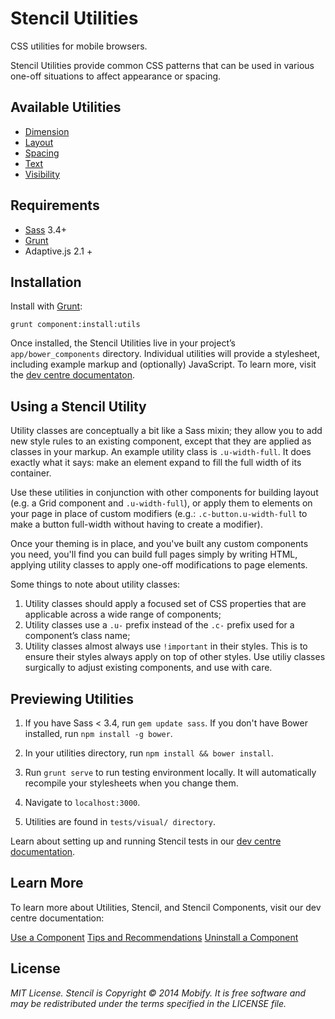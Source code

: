 # Stencil Utilities

CSS utilities for mobile browsers.

Stencil Utilities provide common CSS patterns that can be used in various one-off situations to affect appearance or spacing.


## Available Utilities

* [Dimension](https://github.com/mobify/stencil-utils/tree/master/dist/dimension)
* [Layout](https://github.com/mobify/stencil-utils/tree/master/dist/layout)
* [Spacing](https://github.com/mobify/stencil-utils/tree/master/dist/spacing)
* [Text](https://github.com/mobify/stencil-utils/tree/master/dist/text)
* [Visibility](https://github.com/mobify/stencil-utils/tree/master/dist/visibility)


## Requirements

- [Sass](http://sass-lang.com/) 3.4+
- [Grunt](http://gruntjs.com/)
- Adaptive.js 2.1 +

## Installation

Install with [Grunt](http://gruntjs.com/):

```
grunt component:install:utils
```

Once installed, the Stencil Utilities live in your project’s `app/bower_components` directory. Individual utilities will provide a stylesheet, including example markup and (optionally) JavaScript. To learn more, visit the [dev centre documentaton](#).


## Using a Stencil Utility

Utility classes are conceptually a bit like a Sass mixin; they allow you to add new style rules to an existing component, except that they are applied as classes in your markup. An example utility class is `.u-width-full`. It does exactly what it says: make an element expand to fill the full width of its container.

Use these utilities in conjunction with other components for building layout (e.g. a Grid component and `.u-width-full`), or apply them to elements on your page in place of custom modifiers (e.g.: `.c-button.u-width-full` to make a button full-width without having to create a modifier).

Once your theming is in place, and you've built any custom components you need, you'll find you can build full pages simply by writing HTML, applying utility classes to apply one-off modifications to page elements.

Some things to note about utility classes:

1. Utility classes should apply a focused set of CSS properties that are applicable across a wide range of components;
2. Utility classes use a `.u-` prefix instead of the `.c-` prefix used for a component’s class name;
3. Utility classes almost always use `!important` in their styles. This is to ensure their styles always apply on top of other styles. Use utiliy classes surgically to adjust existing components, and use with care.


## Previewing Utilities

1. If you have Sass < 3.4, run `gem update sass`. If you don't have Bower installed, run `npm install -g bower`.

2. In your utilities directory, run `npm install && bower install`.

3. Run `grunt serve` to run testing environment locally. It will automatically recompile your stylesheets when you change them.

4. Navigate to `localhost:3000`.

5. Utilities are found in `tests/visual/ directory`.

Learn about setting up and running Stencil tests in our [dev centre documentation](#).


## Learn More

To learn more about Utilities, Stencil, and Stencil Components, visit our dev centre documentation:

[Use a Component](#)
[Tips and Recommendations](#)
[Uninstall a Component](#)


## License

*MIT License. Stencil is Copyright © 2014 Mobify. It is free software and may be redistributed under the terms specified in the LICENSE file.*
